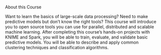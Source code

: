 About this Course

Want to learn the basics of large-scale data processing? Need to make predictive models but don’t know the right tools? This course will introduce you to open source tools you can use for parallel, distributed and scalable machine learning.  After completing this course’s hands-on projects with KNIME and Spark, you will be able to train, evaluate, and validate basic predictive models. You will be able to describe and apply common clustering techniques and classification algorithms.
